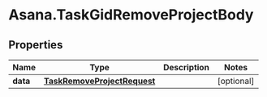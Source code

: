 # Asana.TaskGidRemoveProjectBody

## Properties
Name | Type | Description | Notes
------------ | ------------- | ------------- | -------------
**data** | [**TaskRemoveProjectRequest**](TaskRemoveProjectRequest.md) |  | [optional] 
